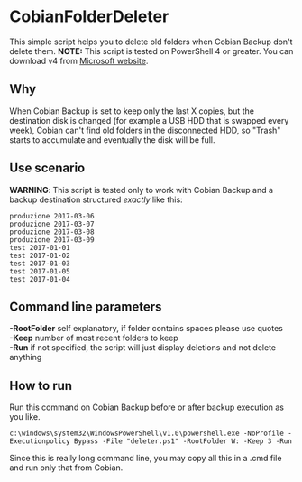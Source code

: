 # CobianFolderDeleter

This simple script helps you to delete old folders when Cobian Backup don't delete them.
**NOTE:** This script is tested on PowerShell 4 or greater. You can download v4 from [Microsoft website](https://www.microsoft.com/en-us/download/details.aspx?id=40855).

## Why

When Cobian Backup is set to keep only the last X copies, but the destination disk is changed (for example a USB HDD that is swapped every week), Cobian can't find old folders in the disconnected HDD, so "Trash" starts to accumulate and eventually the disk will be full.

## Use scenario

**WARNING**: This script is tested only to work with Cobian Backup and a backup destination structured *exactly* like this:

```
produzione 2017-03-06
produzione 2017-03-07
produzione 2017-03-08
produzione 2017-03-09
test 2017-01-01
test 2017-01-02
test 2017-01-03
test 2017-01-05
test 2017-01-04
```

## Command line parameters

**-RootFolder** self explanatory, if folder contains spaces please use quotes\
**-Keep** number of most recent folders to keep\
**-Run** if not specified, the script will just display deletions and not delete anything

## How to run

Run this command on Cobian Backup before or after backup execution as you like.

```
c:\windows\system32\WindowsPowerShell\v1.0\powershell.exe -NoProfile -Executionpolicy Bypass -File "deleter.ps1" -RootFolder W: -Keep 3 -Run
```

Since this is really long command line, you may copy all this in a .cmd file and run only that from Cobian.